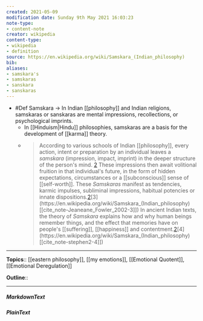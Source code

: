 ```yaml
---
created: 2021-05-09
modification date: Sunday 9th May 2021 16:03:23
note-type: 
- content-note
creator: wikipedia
content-type: 
- wikipedia
- definition
source: https://en.wikipedia.org/wiki/Samskara_(Indian_philosophy)
bib:
aliases:
- samskara's
- samskaras
- sanskara
- sanskaras
---
```


- #Def Samskara -> In Indian [[philosophy]] and Indian religions, samskaras or sanskaras are mental impressions, recollections, or psychological imprints. 
	- In [[Hinduism|Hindu]] philosophies, samskaras are a basis for the development of [[karma]] theory.
	- > According to various schools of Indian [[philosophy]], every action, intent or preparation by an individual leaves a _samskara_ (impression, impact, imprint) in the deeper structure of the person's mind. [2](https://en.wikipedia.org/wiki/Samskara_(Indian_philosophy)[[cite_note-ian-2]]) These impressions then await volitional fruition in that individual's future, in the form of hidden expectations, circumstances or a [[subconscious]] sense of [[self-worth]]. These _Samskaras_ manifest as tendencies, karmic impulses, subliminal impressions, habitual potencies or innate dispositions.[2](https://en.wikipedia.org/wiki/Samskara_(Indian_philosophy)[[cite_note-ian-2]])[3](https://en.wikipedia.org/wiki/Samskara_(Indian_philosophy)[[cite_note-Jeaneane_Fowler_2002-3]]) In ancient Indian texts, the theory of _Samskara_ explains how and why human beings remember things, and the effect that memories have on people's [[suffering]], [[happiness]] and contentment.[2](https://en.wikipedia.org/wiki/Samskara_(Indian_philosophy)[[cite_note-ian-2]])[4](https://en.wikipedia.org/wiki/Samskara_(Indian_philosophy)[[cite_note-stephen2-4]])

---

**Topics**::  [[eastern philosophy]], [[my emotions]], [[Emotional Quotent]], [[Emotional Deregulation]]
	
**Outline**::

--- 
##### MarkdownText

##### PlainText